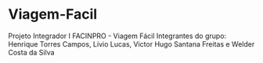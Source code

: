 # Viagem-Facil
Projeto Integrador I FACINPRO - Viagem Fácil
Integrantes do grupo: 
Henrique Torres Campos,  Lívio Lucas, Victor Hugo Santana Freitas e Welder Costa da Silva
